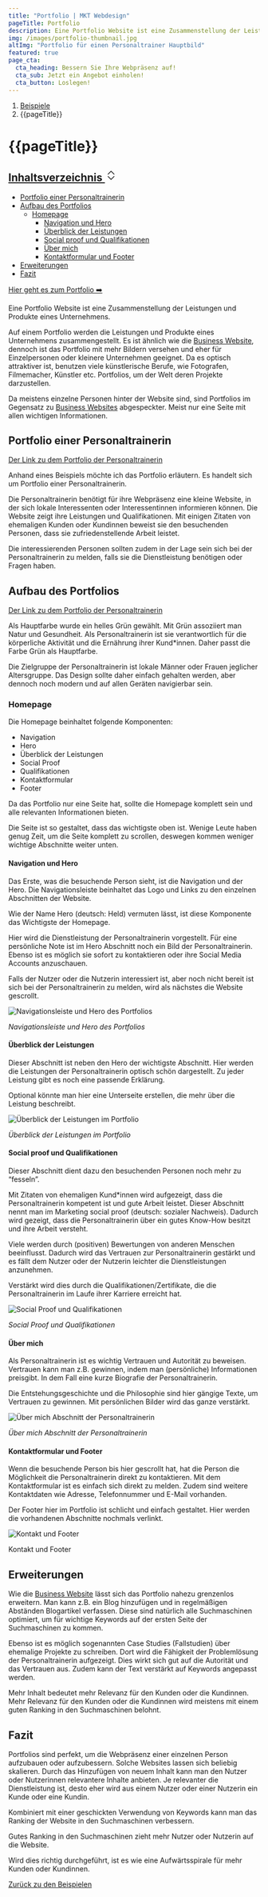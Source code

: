 ```yaml
---
title: "Portfolio | MKT Webdesign"
pageTitle: Portfolio
description: Eine Portfolio Website ist eine Zusammenstellung der Leistungen und Produkte eines Unternehmens.
img: /images/portfolio-thumbnail.jpg
altImg: "Portfolio für einen Personaltrainer Hauptbild"
featured: true
page_cta:
  cta_heading: Bessern Sie Ihre Webpräsenz auf!
  cta_sub: Jetzt ein Angebot einholen!
  cta_button: Loslegen!
---
```


<nav aria-label="breadcrumb">
  <ol class="breadcrumb">
    <li class="breadcrumb-item"><a href="/beispiele">Beispiele</a></li>
    <li class="breadcrumb-item active" aria-current="page">{{pageTitle}}</li>
  </ol>
</nav>

<h1 class="heading-1 | text-primary">{{pageTitle}}</h1>

  <aside class="toc">
      <div class="card">
        <div class="card-body">
        <h2><a class="" data-bs-toggle="collapse" href="#collapseTOC" role="button" aria-expanded="false" aria-controls="collapseTOC">Inhaltsverzeichnis 
        <svg xmlns="http://www.w3.org/2000/svg" aria-hidden="true" width="24" height="24" fill="currentColor" class="bi bi-chevron-expand" viewBox="0 0 16 16"><path fill-rule="evenodd" d="M3.646 9.146a.5.5 0 0 1 .708 0L8 12.793l3.646-3.647a.5.5 0 0 1 .708.708l-4 4a.5.5 0 0 1-.708 0l-4-4a.5.5 0 0 1 0-.708zm0-2.292a.5.5 0 0 0 .708 0L8 3.207l3.646 3.647a.5.5 0 0 0 .708-.708l-4-4a.5.5 0 0 0-.708 0l-4 4a.5.5 0 0 0 0 .708z"/></svg></a></h2>
        <ul class="collapse" id="collapseTOC">
<li><a href="#portfolio-einer-personaltrainerin">Portfolio einer Personaltrainerin</a></li>
<li><a href="#aufbau-des-portfolios">Aufbau des Portfolios</a>
<ul>
<li><a href="#homepage">Homepage</a>
<ul>
<li><a href="#navigation-und-hero">Navigation und Hero</a></li>
<li><a href="#%C3%BCberblick-der-leistungen">Überblick der Leistungen</a></li>
<li><a href="#social-proof-und-qualifikationen">Social proof und Qualifikationen</a></li>
<li><a href="#%C3%BCber-mich">Über mich</a></li>
<li><a href="#kontaktformular-und-footer">Kontaktformular und Footer</a></li>
</ul>
</li>
</ul>
</li>
<li><a href="#erweiterungen">Erweiterungen</a></li>
<li><a href="#fazit">Fazit</a></li>
</ul>
        </div>
      </div>

  </aside>

<p class="knopf | my-4 my-md-5"><a target="_blank" class="text-white | btn-main" href="https://nextjs-coach-jane-doe.vercel.app/" rel="noopener noreferrer">Hier geht es zum Portfolio ➡️</a></p>

Eine Portfolio Website ist eine Zusammenstellung der Leistungen und Produkte eines Unternehmens.

Auf einem Portfolio  werden die Leistungen und Produkte eines Unternehmens zusammengestellt. Es ist ähnlich wie die <a target="_blank" rel="noopener noreferrer" href="/beispiele/business-website/">Business Website</a>, dennoch ist das Portfolio mit mehr Bildern versehen und eher für Einzelpersonen oder kleinere Unternehmen geeignet. Da es optisch attraktiver ist, benutzen viele künstlerische Berufe, wie Fotografen, Filmemacher, Künstler etc. Portfolios, um der Welt deren Projekte darzustellen.

Da meistens einzelne Personen hinter der Website sind, sind Portfolios im Gegensatz zu <a target="_blank" rel="noopener noreferrer" href="/beispiele/business-website/">Business Websites</a> abgespeckter. Meist nur eine Seite mit allen wichtigen Informationen.

<h2 id="portfolio-einer-personaltrainerin">Portfolio einer Personaltrainerin</h2>

<a target="_blank" href="https://nextjs-coach-jane-doe.vercel.app/" rel="noopener noreferrer">Der Link zu dem Portfolio der Personaltrainerin</a>

Anhand eines Beispiels möchte ich das Portfolio erläutern. Es handelt sich um Portfolio einer Personaltrainerin. 

Die Personaltrainerin benötigt für ihre Webpräsenz eine kleine Website, in der sich lokale Interessenten oder Interessentinnen informieren können. Die Website zeigt ihre Leistungen und Qualifikationen. Mit einigen Zitaten von ehemaligen Kunden oder Kundinnen beweist sie den besuchenden Personen, dass sie zufriedenstellende Arbeit leistet.

Die interessierenden Personen sollten zudem in der Lage sein sich bei der Personaltrainerin zu melden, falls sie die Dienstleistung benötigen oder Fragen haben.

<h2 id="aufbau-des-portfolios">Aufbau des Portfolios</h2>

<a target="_blank" href="https://nextjs-coach-jane-doe.vercel.app/" rel="noopener noreferrer">Der Link zu dem Portfolio der Personaltrainerin</a>

Als Hauptfarbe wurde ein helles Grün gewählt. Mit Grün assoziiert man Natur und Gesundheit. Als Personaltrainerin ist sie verantwortlich für die körperliche Aktivität und die Ernährung ihrer Kund*innen. Daher passt die Farbe Grün als Hauptfarbe.

Die Zielgruppe der Personaltrainerin ist lokale Männer oder Frauen jeglicher Altersgruppe. Das Design sollte daher einfach gehalten werden, aber dennoch noch modern und auf allen Geräten navigierbar sein.

<h3 id="homepage">Homepage</h3>

Die Homepage beinhaltet folgende Komponenten:

- Navigation
- Hero
- Überblick der Leistungen
- Social Proof
- Qualifikationen
- Kontaktformular
- Footer

Da das Portfolio nur eine Seite hat, sollte die Homepage komplett sein und alle relevanten Informationen bieten.

Die Seite ist so gestaltet, dass das wichtigste oben ist. Wenige Leute haben genug Zeit, um die Seite komplett zu scrollen, deswegen kommen weniger wichtige Abschnitte weiter unten.

<h4 id="navigation-und-hero">Navigation und Hero</h4>

Das Erste, was die besuchende Person sieht, ist die Navigation und der Hero. Die Navigationsleiste beinhaltet das Logo und Links zu den einzelnen Abschnitten der Website. 

Wie der Name Hero (deutsch: Held) vermuten lässt, ist diese Komponente das Wichtigste der Homepage. 

Hier wird die Dienstleistung der Personaltrainerin vorgestellt. Für eine persönliche Note ist im Hero Abschnitt noch ein Bild der Personaltrainerin. Ebenso ist es möglich sie sofort zu kontaktieren oder ihre Social Media Accounts anzuschauen. 

Falls der Nutzer oder die Nutzerin interessiert ist, aber noch nicht bereit ist sich bei der Personaltrainerin zu melden, wird als nächstes die Website gescrollt.

![Navigationsleiste und Hero des Portfolios](/images/portfolio-hero.jpg)

_Navigationsleiste und Hero des Portfolios_

<h4 id="überblick-der-leistungen">Überblick der Leistungen</h4>

Dieser Abschnitt ist neben den Hero der wichtigste Abschnitt. Hier werden die Leistungen der Personaltrainerin optisch schön dargestellt. Zu jeder Leistung gibt es noch eine passende Erklärung. 

Optional könnte man hier eine Unterseite erstellen, die mehr über die Leistung beschreibt.

![Überblick der Leistungen im Portfolio](/images/portfolio-leistungen.jpg)

_Überblick der Leistungen im Portfolio_

<h4 id="social-proof-und-qualifikationen">Social proof und Qualifikationen</h4>

Dieser Abschnitt dient dazu den besuchenden Personen noch mehr zu “fesseln”. 

Mit Zitaten von ehemaligen Kund*innen wird aufgezeigt, dass die Personaltrainerin kompetent ist und gute Arbeit leistet. Dieser Abschnitt nennt man im Marketing social proof (deutsch: sozialer Nachweis). Dadurch wird gezeigt, dass die Personaltrainerin über ein gutes Know-How besitzt und ihre Arbeit versteht. 

Viele werden durch (positiven) Bewertungen von anderen Menschen beeinflusst. Dadurch wird das Vertrauen zur Personaltrainerin gestärkt und es fällt dem Nutzer oder der Nutzerin leichter die Dienstleistungen anzunehmen.

Verstärkt wird dies durch die Qualifikationen/Zertifikate, die die Personaltrainerin im Laufe ihrer Karriere erreicht hat.

![Social Proof und Qualifikationen](/images/portfolio-social-proof-und-qualifikationen.jpg)

_Social Proof und Qualifikationen_

<h4 id="über-mich">Über mich</h4>

Als Personaltrainerin ist es wichtig Vertrauen und Autorität zu beweisen. Vertrauen kann man z.B. gewinnen, indem man (persönliche) Informationen preisgibt. In dem Fall eine kurze Biografie der Personaltrainerin. 

Die Entstehungsgeschichte und die Philosophie sind hier gängige Texte, um Vertrauen zu gewinnen. Mit persönlichen Bilder wird das ganze verstärkt.

![Über mich Abschnitt der Personaltrainerin](/images/portfolio-ueber-mich.jpg)

_Über mich Abschnitt der Personaltrainerin_

<h4 id="kontaktformular-und-footer">Kontaktformular und Footer</h4>

Wenn die besuchende Person bis hier gescrollt hat, hat die Person die Möglichkeit die Personaltrainerin direkt zu kontaktieren. Mit dem Kontaktformular ist es einfach sich direkt zu melden. Zudem sind weitere Kontaktdaten wie Adresse, Telefonnummer und E-Mail vorhanden.

Der Footer hier im Portfolio ist schlicht und einfach gestaltet. Hier werden die vorhandenen Abschnitte nochmals verlinkt.

![Kontakt und Footer](/images/portfolio-kontakt-und-footer.jpg)

Kontakt und Footer

<h2 id="erweiterungen">Erweiterungen</h2>

Wie die <a target="_blank" rel="noopener noreferrer" href="/beispiele/business-website/">Business Website</a> lässt sich das Portfolio nahezu grenzenlos erweitern. Man kann z.B. ein Blog hinzufügen und in regelmäßigen Abständen Blogartikel verfassen. Diese sind natürlich alle Suchmaschinen optimiert, um für wichtige Keywords auf der ersten Seite der Suchmaschinen zu kommen.

Ebenso ist es möglich sogenannten Case Studies (Fallstudien) über ehemalige Projekte zu schreiben. Dort wird die Fähigkeit der Problemlösung der Personaltrainerin aufgezeigt. Dies wirkt sich gut auf die Autorität und das Vertrauen aus. Zudem kann der Text verstärkt auf Keywords angepasst werden.

Mehr Inhalt bedeutet mehr Relevanz für den Kunden oder die Kundinnen. Mehr Relevanz für den Kunden oder die Kundinnen wird meistens mit einem guten Ranking in den Suchmaschinen belohnt.

<h2 id="fazit">Fazit</h2>

Portfolios sind perfekt, um die Webpräsenz einer einzelnen Person aufzubauen oder aufzubessern. Solche Websites lassen sich beliebig skalieren. Durch das Hinzufügen von neuem Inhalt kann man den Nutzer oder Nutzerinnen relevantere Inhalte anbieten. Je relevanter die Dienstleistung ist, desto eher wird aus einem Nutzer oder einer Nutzerin ein Kunde oder eine Kundin.

Kombiniert mit einer geschickten Verwendung von Keywords kann man das Ranking der Website in den Suchmaschinen verbessern. 

Gutes Ranking in den Suchmaschinen zieht mehr Nutzer oder Nutzerin auf die Website. 

Wird dies richtig durchgeführt, ist es wie eine Aufwärtsspirale für mehr Kunden oder Kundinnen.

<p class="mt-5">
<a href="/beispiele" class="text-dark | btn-second">Zurück zu den Beispielen</a>
</p>